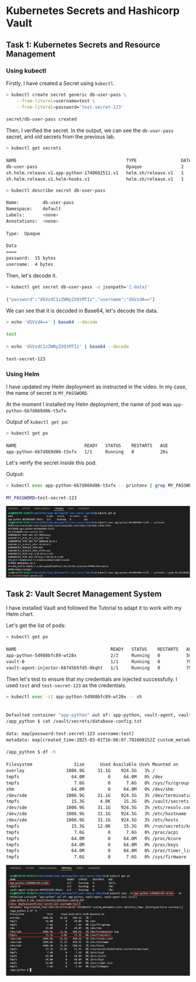 # Kubernetes Secrets and Hashicorp Vault

## Task 1: Kubernetes Secrets and Resource Management

### Using kubectl

Firstly, I have created a Secret using `kubectl`.

```bash
> kubectl create secret generic db-user-pass \
    --from-literal=username=test \
    --from-literal=password='test-secret-123'

secret/db-user-pass created
```

Then, I verified the secret. In the output, we can see the `db-user-pass` secret, and old secrets from the previous lab.

```bash
> kubectl get secrets

NAME                                          TYPE                 DATA   AGE  
db-user-pass                                  Opaque               2      2m13s
sh.helm.release.v1.app-python-1740602511.v1   helm.sh/release.v1   1      2d14h
sh.helm.release.v1.helm-hooks.v1              helm.sh/release.v1   1      2d14h
```

```bash
> kubectl describe secret db-user-pass

Name:         db-user-pass
Namespace:    default     
Labels:       <none>      
Annotations:  <none>      

Type:  Opaque

Data
====
password:  15 bytes       
username:  4 bytes
```

Then, let's decode it.

```bash
> kubectl get secret db-user-pass -o jsonpath='{.data}'

{"password":"dGVzdC1zZWNyZXQtMTIz","username":"dGVzdA=="}
```

We can see that it is decoded in Base64, let's decode the data.

```bash
> echo 'dGVzdA==' | base64 --decode

test

> echo 'dGVzdC1zZWNyZXQtMTIz' | base64 --decode

test-secret-123
```

### Using Helm

I have updated my Helm deployment as instructed in the video. In my case, the name of secret is `MY_PASSWORD`.

At the moment I installed my Helm deployment, the name of pod was `app-python-6b7d869d86-t5xfx`.

Output of `kubectl get po`:

```bash
> kubectl get po

NAME                          READY   STATUS    RESTARTS   AGE        
app-python-6b7d869d86-t5xfx   1/1     Running   0          26s
```

Let's verify the secret inside this pod.

Output:

```bash
> kubectl exec app-python-6b7d869d86-t5xfx -- printenv | grep MY_PASSWORD

MY_PASSWORD=test-secret-123
```

![Screenshot of output](./img/lab11_task1.png)

## Task 2: Vault Secret Management System

I have installed Vault and followed the Tutorial to adapt it to work with my Helm chart.

Let's get the list of pods:
```bash
> kubectl get po

NAME                                    READY   STATUS    RESTARTS   AGE
app-python-5d988bfc89-wt28x             2/2     Running   0          5m55s
vault-0                                 1/1     Running   0          79m
vault-agent-injector-66f45b5fd5-9kqht   1/1     Running   0          79m
```

Then let's test to ensure that my credentials are injected successfully.
I used `test` and `test-secret-123` as the credentials.

```bash
> kubectl exec -it app-python-5d988bfc89-wt28x -- sh


Defaulted container "app-python" out of: app-python, vault-agent, vault-agent-init (init)
/app_python $ cat /vault/secrets/database-config.txt

data: map[password:test-secret-123 username:test]
metadata: map[created_time:2025-03-01T16:06:07.781608152Z custom_metadata:<nil> deletion_time: destroyed:false version:1]

/app_python $ df -h

Filesystem                Size      Used Available Use% Mounted on
overlay                1006.9G     31.1G    924.5G   3% /
tmpfs                    64.0M         0     64.0M   0% /dev
tmpfs                     7.6G         0      7.6G   0% /sys/fs/cgroup
shm                      64.0M         0     64.0M   0% /dev/shm
/dev/sde               1006.9G     31.1G    924.5G   3% /dev/termination-log
tmpfs                    15.3G      4.0K     15.3G   0% /vault/secrets
/dev/sde               1006.9G     31.1G    924.5G   3% /etc/resolv.conf
/dev/sde               1006.9G     31.1G    924.5G   3% /etc/hostname
/dev/sde               1006.9G     31.1G    924.5G   3% /etc/hosts
tmpfs                    15.3G     12.0K     15.3G   0% /run/secrets/kubernetes.io/serviceaccount
tmpfs                     7.6G         0      7.6G   0% /proc/acpi
tmpfs                    64.0M         0     64.0M   0% /proc/kcore
tmpfs                    64.0M         0     64.0M   0% /proc/keys
tmpfs                    64.0M         0     64.0M   0% /proc/timer_list
tmpfs                     7.6G         0      7.6G   0% /sys/firmware
```

![Screenshot showing that secrets are injected](./img/lab11_task2_1.png)